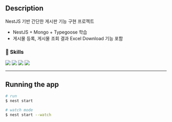 ## Description
NestJS 기반 간단한 게시판 기능 구현 프로젝트
* NestJS + Mongo + Typegoose 학습
* 게시물 등록, 게시물 조회 결과 Excel Download 기능 포함


### 💪 Skills
<p>
<img src="https://img.shields.io/badge/NestJS-v8.2.6-E0234E?style=flat-square&logo=NestJS&logoColor=white">
<img src="https://img.shields.io/badge/TypeScript-v4.3.5-3178C6?style=flat-square&logo=TypeScript&logoColor=white">
<img src="https://img.shields.io/badge/MongoDB-v5.0.7-47A248?style=flat-square&logo=MongoDB&logoColor=white">
<img src="https://img.shields.io/badge/typegoose-v7.6.3-25c2a0?style=flat-square&logo=&logoColor=white">
</p>

---
## Running the app

```bash
# run
$ nest start

# watch mode
$ nest start --watch
```

